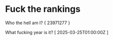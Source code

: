 # Fuck the rankings

Who the hell am I?
{ 23971277 }

What fucking year is it?
[ 2025-03-25T01:00:00Z ]

